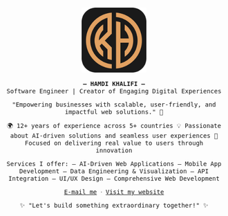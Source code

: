 <p align="center">
    <img src="assets/logo.png" alt="Hamdi Khalifi" width="150">
</p>

<p align="center">
    <samp>
        <strong>– HAMDI KHALIFI –</strong>
        <br/>
        Software Engineer | Creator of Engaging Digital Experiences
    </samp>
</p>

<p align="center">
    <samp>
        "Empowering businesses with scalable, user-friendly, and impactful web solutions." 🚀
    </samp>
</p>

<p align="center">
    <samp>
        🌍 12+ years of experience across 5+ countries  
        💡 Passionate about AI-driven solutions and seamless user experiences  
        🎯 Focused on delivering real value to users through innovation
    </samp>
</p>

<p align="center">
    <samp>
        Services I offer:  
        – AI-Driven Web Applications  
        – Mobile App Development  
        – Data Engineering & Visualization  
        – API Integration  
        – UI/UX Design  
        – Comprehensive Web Development
    </samp>
</p>

<p align="center">
    <samp>
        <a href="mailto:hamdi.khalifi@gmail.com">E-mail me</a> ᐧ
        <a href="https://virtual-kh-bento.com/">Visit my website</a>
    </samp>
</p>

<p align="center">
    <samp>
       ✨ "Let's build something extraordinary together!" ✨
    </samp>
</p>
